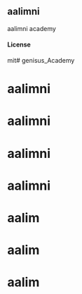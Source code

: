 ## aalimni

aalimni academy

#### License

mit# genisus_Academy
# aalimni
# aalimni
# aalimni
# aalimni
# aalim
# aalim
# aalim
